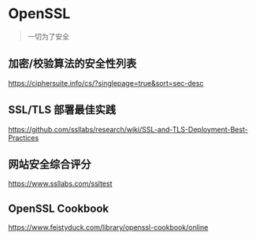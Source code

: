 # OpenSSL

> 一切为了安全

## 加密/校验算法的安全性列表

https://ciphersuite.info/cs/?singlepage=true&sort=sec-desc

## SSL/TLS 部署最佳实践

https://github.com/ssllabs/research/wiki/SSL-and-TLS-Deployment-Best-Practices

## 网站安全综合评分

https://www.ssllabs.com/ssltest

## OpenSSL Cookbook

https://www.feistyduck.com/library/openssl-cookbook/online

